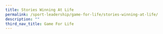 ```yaml
---
title: Stories Winning At Life
permalink: /sport-leadership/game-for-life/stories-winning-at-life/
description: ""
third_nav_title: Game For Life
---
```


